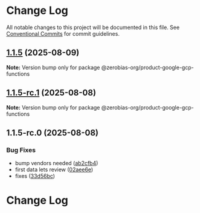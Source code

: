 # Change Log

All notable changes to this project will be documented in this file.
See [Conventional Commits](https://conventionalcommits.org) for commit guidelines.

## [1.1.5](https://github.com/zerobias-org/product/compare/@zerobias-org/product-google-gcp-functions@1.1.5-rc.1...@zerobias-org/product-google-gcp-functions@1.1.5) (2025-08-09)

**Note:** Version bump only for package @zerobias-org/product-google-gcp-functions





## [1.1.5-rc.1](https://github.com/zerobias-org/product/compare/@zerobias-org/product-google-gcp-functions@1.1.5-rc.0...@zerobias-org/product-google-gcp-functions@1.1.5-rc.1) (2025-08-08)

**Note:** Version bump only for package @zerobias-org/product-google-gcp-functions





## 1.1.5-rc.0 (2025-08-08)


### Bug Fixes

* bump vendors needed ([ab2cfb4](https://github.com/zerobias-org/product/commit/ab2cfb4a9cf2e3008e08b068f98011fec096c932))
* first data lets review ([02aee6e](https://github.com/zerobias-org/product/commit/02aee6e8c4f11675de7c63a00f4c8254a67a4dd7))
* fixes ([33d56bc](https://github.com/zerobias-org/product/commit/33d56bcaedf3fa5e3939a33c0fb57eda53539d05))





# Change Log
